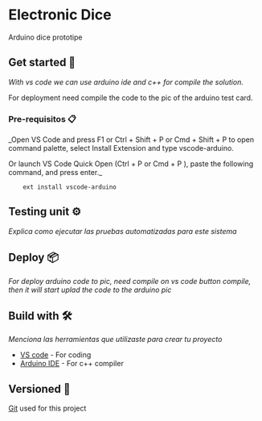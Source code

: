 # Electronic Dice

Arduino dice prototipe

## Get started 🚀

_With vs code we can use arduino ide and c++ for compile the solution._

For deployment need compile the code to the pic of the arduino test card.


### Pre-requisitos 📋

_Open VS Code and press F1 or Ctrl + Shift + P or Cmd + Shift + P to open command palette, select Install Extension and type vscode-arduino.

Or launch VS Code Quick Open (Ctrl + P or Cmd + P ), paste the following command, and press enter._

```
    ext install vscode-arduino
```

## Testing unit ⚙️

_Explica como ejecutar las pruebas automatizadas para este sistema_

## Deploy 📦

_For deploy arduino code to pic, need compile on vs code button compile, then it will start uplad the code to the arduino pic_

## Build with 🛠️

_Menciona las herramientas que utilizaste para crear tu proyecto_

* [VS code](https://code.visualstudio.com/download) - For coding
* [Arduino IDE](https://www.arduino.cc/en/software) - For c++ compiler

## Versioned 📌

[Git](https://git-scm.com/downloads) used for this project

